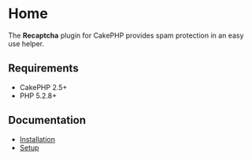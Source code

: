 Home
====

The **Recaptcha** plugin for CakePHP provides spam protection in an easy use helper.

Requirements
------------

* CakePHP 2.5+
* PHP 5.2.8+

Documentation
-------------

* [Installation](Documentation/Installation.md)
* [Setup](Documentation/Setup.md)
